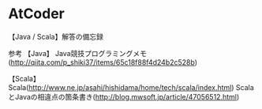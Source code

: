 # AtCoder
【Java / Scala】解答の備忘録

参考
【Java】
Java競技プログラミングメモ(http://qiita.com/p_shiki37/items/65c18f88f4d24b2c528b)

【Scala】
Scala(http://www.ne.jp/asahi/hishidama/home/tech/scala/index.html)
ScalaとJavaの相違点の箇条書き(http://blog.mwsoft.jp/article/47056512.html)
